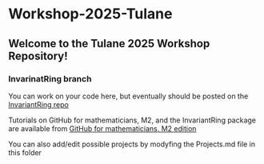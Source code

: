 # Workshop-2025-Tulane

## Welcome to the Tulane 2025 Workshop Repository!

### InvarinatRing branch

You can work on your code here, but eventually should be posted on the [InvariantRing repo](https://github.com/galettof/InvariantRing)

Tutorials on GitHub for mathematicians, M2, and the InvariantRing package are available from [GitHub for mathematicians, M2 edition](https://fragandi.github.io/CURITutorialDevelopment2025/ch-M2.html) 

You can also add/edit possible projects by modyfing the Projects.md file in this folder
